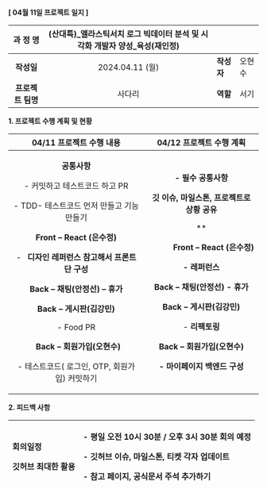 ﻿**[ 04월 11일 프로젝트 일지 ]** 

|**과 정 명**|(산대특)\_엘라스틱서치 로그 빅데이터 분석 및 시각화 개발자 양성\_육성(재인정)|||
| :-: | :-: | :- | :- |
|**작성일**|2024\.04.11 (월)|**작성자**|오현수|
|**프로젝트 팀명**|사다리|**역할**|서기|

<a name="_heading=h.gjdgxs"></a>**1. 프로젝트 수행 계획 및 현황**

|**04/11 프로젝트 수행 내용**|**04/12 프로젝트 수행 계획**|
| :-: | :-: |
|<p>**공통사항** </p><p>- 커밋하고 테스트코드 하고 PR </p><p>- TDD- 테스트코드 먼저 만들고 기능 만들기</p><p></p><p>**Front – React (은수정)**</p><p>- ` `**디자인 레퍼런스 참고해서 프론트 단 구성**</p><p></p><p>**Back – 채팅(안정선) – 휴가** </p><p></p><p>**Back – 게시판(김강민)**</p><p>- Food PR </p><p></p><p>` `**Back – 회원가입(오현수)**</p><p>- 테스트코드( 로그인,  OTP,  회원가입) 커밋하기</p>|<p>**- 필수 공통사항** </p><p>**깃 이슈, 마일스톤, 프로젝트로 상황 공유**</p><p>**  </p><p>`      `**Front – React (은수정)**</p><p>**- 레퍼런스** </p><p></p><p>**Back – 채팅(안정선) - 휴가**</p><p></p><p>**Back – 게시판(김강민)**</p><p>- **리팩토링** </p><p></p><p>**Back – 회원가입(오현수)**</p><p>**- 마이페이지 백엔드 구성** </p>|

**2. 피드백 사항**

|<p>**회의일정**</p><p>**깃허브 최대한 활용**</p>|<p>**- 평일  오전 10시 30분 / 오후 3시 30분 회의 예정**</p><p>**- 깃허브 이슈, 마일스톤, 티켓 각자 업데이트** </p><p>**- 참고 페이지, 공식문서 주석 추가하기**</p>|
| :- | :- |

